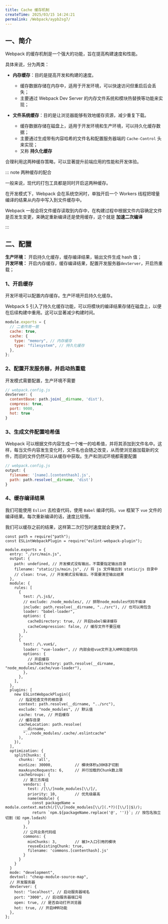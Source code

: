 ```yaml
---
title: Cache 缓存机制
createTime: 2025/03/15 14:24:21
permalink: /Webpack/aypb2sg7/
---
```


## 一、简介

Webpack 的缓存机制是一个强大的功能，旨在提高构建速度和性能。

具体来说，分为两类：

- ‌**内存缓存**‌：目的是提高开发和构建的速度。

  - 缓存数据存储在内存中，适用于开发环境，可以快速访问但重启后会丢失；
  - 主要通过 Webpack Dev Server 的内存文件系统和模块热替换等功能来实现；

- ‌**文件系统缓存**‌：目的是让浏览器能够有效地缓存资源，减少重复下载。
  - 缓存数据存储在磁盘上，适用于开发环境和生产环境，可以持久化缓存数据；
  - 主要通过生成带有内容哈希的文件名和配置服务器端的 `Cache-Control` 头来实现；
  - 又称 **持久化缓存**

合理利用这两种缓存策略，可以显著提升前端应用的性能和开发体验。

::: note 两种缓存的配合

一般来说，现代的打包工具都是同时开启这两种缓存。

在开发模式下，Webpack 会在系统空闲时，单独开启一个 Workers 线程把增量编译的结果从内存中写入到文件缓存中。

Webpack 一般会将文件缓存读取到内存中，在构建过程中根据文件内容确定文件是否发生变更，来确定重新编译还是使用缓存，这个就是 **加速二次编译**

:::

## 二、配置

**生产环境：** 开启持久化缓存，缓存编译结果，输出文件生成 hash 值；  
**开发环境：** 开启内存缓存，缓存编译结果，配置开发服务器`devServer`，开启热重载；

### 1、开启缓存

开发环境可以配置内存缓存。生产环境开启持久化缓存。

Webpack 5 引入了持久化缓存功能，可以将模块的编译结果存储在磁盘上，以便在后续构建中重用。这可以显著减少构建时间。

```js
module.exports = {
  // 二者作用一致
  cache: true,
  cache: {
    type: "memory", // 内存缓存
    type: "filesystem", // 持久化缓存
  },
};
```

### 2、配置开发服务器，并启动热重载

开发模式需要配置，生产环境不需要

```js
// webpack.config.js
devServer: {
  contentBase: path.join(__dirname, 'dist'),
  compress: true,
  port: 9000,
  hot: true
}
```

### 3、生成文件配置哈希值

Webpack 可以根据文件内容生成一个唯一的哈希值，并将其添加到文件名中。这样，每当文件内容发生变化时，文件名也会随之改变，从而使浏览器加载新的文件，而旧的文件仍然可以从缓存中获取。生产和测试环境都需要配置

```javascript
// webpack.config.js
output: {
  filename: '[name].[contenthash].js',
  path: path.resolve(__dirname, 'dist')
}
```

### 4、缓存编译结果

我们可能使用 `Eslint` 去检查代码，使用 `Babel` 编译代码，`vue` 框架下 `vue` 文件的编译结果。每次重新编译的话，速度比较慢。

我们可以缓存之前的结果，这样第二次打包时速度就会更快了。

```js{18-21,26-29,38-43}
const path = require("path");
const ESLintWebpackPlugin = require("eslint-webpack-plugin");

module.exports = {
  entry: "./src/main.js",
  output: {
    path: undefined, // 开发模式没有输出，不需要指定输出目录
    filename: "static/js/main.js", // 将 js 文件输出到 static/js 目录中
    // clean: true, // 开发模式没有输出，不需要清空输出结果
  },
  module: {
    rules: [
      {
        test: /\.js$/,
        // exclude: /node_modules/, // 排除node_modules代码不编译
        include: path.resolve(__dirname, "../src"), // 也可以用包含
        loader: "babel-loader",
        options: {
          cacheDirectory: true, // 开启babel编译缓存
          cacheCompression: false, // 缓存文件不要压缩
        },
      },
      {
        test: /\.vue$/,
        loader: "vue-loader", // 内部会给vue文件注入HMR功能代码
        options: {
          // 开启缓存
          cacheDirectory: path.resolve(__dirname, "node_modules/.cache/vue-loader"),
        },
      },
    ],
  },
  plugins: [
    new ESLintWebpackPlugin({
      // 指定检查文件的根目录
      context: path.resolve(__dirname, "../src"),
      exclude: "node_modules", // 默认值
      cache: true, // 开启缓存
      // 缓存目录
      cacheLocation: path.resolve(
        __dirname,
        "../node_modules/.cache/.eslintcache"
      ),
    }),
  ],
  optimization: {
    splitChunks: {
      chunks: 'all',
      minSize: 30000,          // 模块体积≥30KB才切割
      maxAsyncRequests: 6,     // 并行加载的Chunk数上限
      cacheGroups: {
        // 第三方库组
        vendors: {
          test: /[\\/]node_modules[\\/]/,
          priority: 10,        // 优先级最高
          name(module) {
            const packageName = module.context.match(/[\\/]node_modules[\\/](.*?)([\\/]|$)/);
            return `npm.${packageName.replace('@', '')}`; // 按包名独立切割（如 npm.lodash）
          }
        },
        // 公共业务代码组
        commons: {
          minChunks: 3,        // 被3+入口引用的模块
          reuseExistingChunk: true,
          filename: 'commons.[contenthash].js'
        }
      }
    }
  }
  mode: "development",
  devtool: "cheap-module-source-map",
  // 开发服务器
  devServer: {
    host: "localhost", // 启动服务器域名
    port: "3000", // 启动服务器端口号
    open: true, // 是否自动打开浏览器
    hot: true, // 开启HMR功能
  },
};

```
